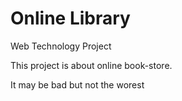# Online Library
Web Technology Project

<p>This project is about online book-store.</p>
<p>It may be bad but not the worest</p>
